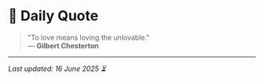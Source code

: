 # 📜 Daily Quote

> "To love means loving the unlovable."  
> — **Gilbert Chesterton**

---

_Last updated: 16 June 2025 ⏳_
